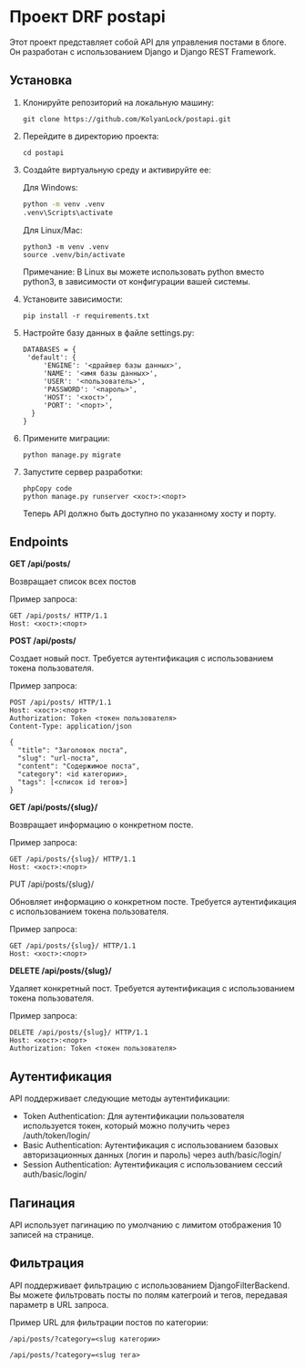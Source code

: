 # Проект DRF postapi

Этот проект представляет собой API для управления постами в блоге. Он разработан с использованием Django и Django REST
Framework.

## Установка

1. Клонируйте репозиторий на локальную машину:

   ```console
   git clone https://github.com/KolyanLock/postapi.git
   ```

2. Перейдите в директорию проекта:

   ```console
   cd postapi
   ```

3. Создайте виртуальную среду и активируйте ее:

   Для Windows:

   ```cmd
   python -m venv .venv
   .venv\Scripts\activate
   ```

   Для Linux/Mac:

   ```bush
   python3 -m venv .venv
   source .venv/bin/activate
   ```
   Примечание: В Linux вы можете использовать python вместо python3, в зависимости от конфигурации вашей системы.

4. Установите зависимости:

   ```console
   pip install -r requirements.txt
   ```

5. Настройте базу данных в файле settings.py:

   ```code
   DATABASES = {
    'default': {
        'ENGINE': '<драйвер базы данных>',
        'NAME': '<имя базы данных>',
        'USER': '<пользователь>',
        'PASSWORD': '<пароль>',
        'HOST': '<хост>',
        'PORT': '<порт>',
     }
   }
   ```

6. Примените миграции:

   ```console
   python manage.py migrate
   ```

7. Запустите сервер разработки:

    ```console
   phpCopy code
   python manage.py runserver <хост>:<порт>
   ```
   Теперь API должно быть доступно по указанному хосту и порту.

## Endpoints

**GET /api/posts/**

Возвращает список всех постов

Пример запроса:

```
GET /api/posts/ HTTP/1.1
Host: <хост>:<порт>
```

**POST /api/posts/**

Создает новый пост. Требуется аутентификация с использованием токена пользователя.

Пример запроса:

```
POST /api/posts/ HTTP/1.1
Host: <хост>:<порт>
Authorization: Token <токен пользователя>
Content-Type: application/json
```
```
{
  "title": "Заголовок поста",
  "slug": "url-поста",
  "content": "Содержимое поста",
  "category": <id категории>,
  "tags": [<список id тегов>]
}
```

**GET /api/posts/{slug}/**

Возвращает информацию о конкретном посте.

Пример запроса:

```
GET /api/posts/{slug}/ HTTP/1.1
Host: <хост>:<порт>
```

PUT /api/posts/{slug}/

Обновляет информацию о конкретном посте. Требуется аутентификация с использованием токена пользователя.

Пример запроса:

```
GET /api/posts/{slug}/ HTTP/1.1
Host: <хост>:<порт>
```

**DELETE /api/posts/{slug}/**

Удаляет конкретный пост. Требуется аутентификация с использованием токена пользователя.

Пример запроса:

```
DELETE /api/posts/{slug}/ HTTP/1.1
Host: <хост>:<порт>
Authorization: Token <токен пользователя>
```

## Аутентификация

API поддерживает следующие методы аутентификации:
   - Token Authentication: Для аутентификации пользователя используется токен, который можно получить через /auth/token/login/
   - Basic Authentication: Аутентификация с использованием базовых авторизационных данных (логин и пароль) через auth/basic/login/
   - Session Authentication: Аутентификация с использованием сессий auth/basic/login/

## Пагинация

API использует пагинацию по умолчанию с лимитом отображения 10 записей на странице.

## Фильтрация

API поддерживает фильтрацию с использованием DjangoFilterBackend. Вы можете фильтровать посты по полям категроий и тегов, передавая параметр в URL запроса.

Пример URL для фильтрации постов по категории:

```
/api/posts/?category=<slug категории>
```
```
/api/posts/?category=<slug тега>
```

